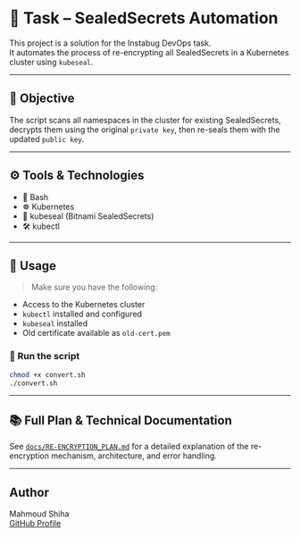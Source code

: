 # 🔐 Task – SealedSecrets Automation

This project is a solution for the Instabug DevOps task.  
It automates the process of re-encrypting all SealedSecrets in a Kubernetes cluster using `kubeseal`.

---

## 🚀 Objective

The script scans all namespaces in the cluster for existing SealedSecrets, decrypts them using the original `private key`, then re-seals them with the updated `public key`.

---

## ⚙️ Tools & Technologies

- 🐧 Bash  
- ☸️ Kubernetes  
- 🔐 kubeseal (Bitnami SealedSecrets)  
- 🛠️ kubectl

---

## 📝 Usage

> Make sure you have the following:
- Access to the Kubernetes cluster
- `kubectl` installed and configured
- `kubeseal` installed
- Old certificate available as `old-cert.pem`

### 🔄 Run the script

```bash
chmod +x convert.sh
./convert.sh
```

---

## 📚 Full Plan & Technical Documentation

See [`docs/RE-ENCRYPTION_PLAN.md`](docs/RE-ENCRYPTION_PLAN.md) for a detailed explanation of the re-encryption mechanism, architecture, and error handling.

---

##  Author

Mahmoud Shiha  
[GitHub Profile](https://github.com/Mahmoud-shi7a)
